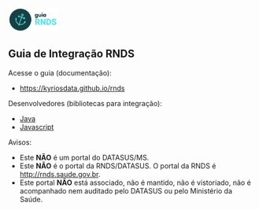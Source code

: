 <img src="./media/guia.png" width="100px">

## Guia de Integração RNDS

Acesse o guia (documentação):

- https://kyriosdata.github.io/rnds

Desenvolvedores (bibliotecas para integração):

- [Java](projetos/lib)
- [Javascript](./projetos/rnds-js)

Avisos:

- Este **NÃO** é um portal do DATASUS/MS.
- Este **NÃO** é o portal da RNDS/DATASUS. O portal da RNDS é http://rnds.saude.gov.br.
- Este portal **NÃO** está associado, não é mantido, não é vistoriado, não é acompanhado nem auditado pelo DATASUS ou pelo Ministério da Saúde.


